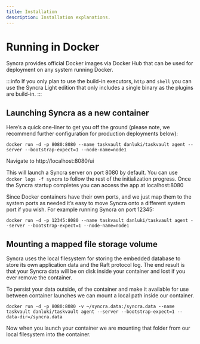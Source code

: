 ```yaml
---
title: Installation
description: Installation explanations.
---
```

# Running in Docker

Syncra provides official Docker images via Docker Hub that can be used for deployment on any system running Docker.

:::info
If you only plan to use the build-in executors, `http` and `shell` you can use the Syncra Light edition that only includes a single binary as the plugins are build-in.
:::

## Launching Syncra as a new container

Here’s a quick one-liner to get you off the ground (please note, we recommend further configuration for production deployments below):

```
docker run -d -p 8080:8080 --name taskvault danluki/taskvault agent --server --bootstrap-expect=1 --node-name=node1
```

Navigate to http://localhost:8080/ui

This will launch a Syncra server on port 8080 by default. You can use `docker logs -f syncra` to follow the rest of the initialization progress. Once the Syncra startup completes you can access the app at localhost:8080

Since Docker containers have their own ports, and we just map them to the system ports as needed it’s easy to move Syncra onto a different system port if you wish. For example running Syncra on port 12345:

```
docker run -d -p 12345:8080 --name taskvault danluki/taskvault agent --server --bootstrap-expect=1 --node-name=node1
```

## Mounting a mapped file storage volume

Syncra uses the local filesystem for storing the embedded database to store its own application data and the Raft protocol log. The end result is that your Syncra data will be on disk inside your container and lost if you ever remove the container.

To persist your data outside, of the container and make it available for use between container launches we can mount a local path inside our container.

```
docker run -d -p 8080:8080 -v ~/syncra.data:/syncra.data --name taskvault danluki/taskvault agent --server --bootstrap-expect=1 --data-dir=/syncra.data
```

Now when you launch your container we are mounting that folder from our local filesystem into the container.